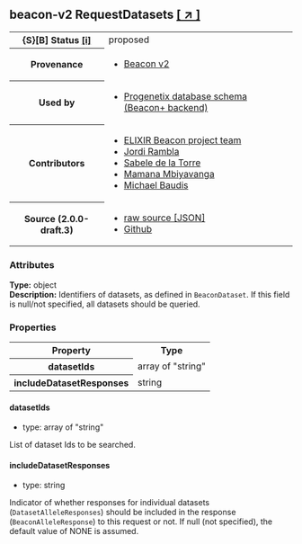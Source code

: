 
<div id="schema-header-title">
  <h2><span id="schema-header-title-project">beacon-v2</span> RequestDatasets <a href="https://github.com/ga4gh-beacon/sb-beacon-api" target="_BLANK">[ &nearr; ]</a></h2>
</div>

<table id="schema-header-table">
<tr>
<th>{S}[B] Status <a href="https://schemablocks.org/about/sb-status-levels.html">[i]</a></th>
<td><div id="schema-header-status">proposed</div></td>
</tr>
<tr><th>Provenance</th><td><ul>
<li><a href="https://github.com/ga4gh-beacon/specification-v2">Beacon v2</a></li>
</ul></td></tr>
<tr><th>Used by</th><td><ul>
<li><a href="https://github.com/progenetix/schemas/">Progenetix database schema (Beacon+ backend)</a></li>
</ul></td></tr>


<!--more-->
<tr><th>Contributors</th><td><ul>
<li><a href="https://beacon-project.io/categories/people.html">ELIXIR Beacon project team</a></li>
<li><a href="https://github.com/jrambla">Jordi Rambla</a></li>
<li><a href="https://github.com/sdelatorrep">Sabele de la Torre</a></li>
<li><a href="https://github.com/mamanambiya">Mamana Mbiyavanga</a></li>
<li><a href="https://orcid.org/0000-0002-9903-4248">Michael Baudis</a></li>
</ul></td></tr>
<tr><th>Source (2.0.0-draft.3)</th><td><ul>
<li><a href="current/RequestDatasets.json" target="_BLANK">raw source [JSON]</a></li>
<li><a href="https://github.com/ga4gh-beacon/sb-beacon-api/blob/master/schemas/RequestDatasets.yaml" target="_BLANK">Github</a></li>
</ul></td></tr>
</table>

<div id="schema-attributes-title"><h3>Attributes</h3></div>

  
__Type:__ object  
__Description:__ Identifiers of datasets, as defined in `BeaconDataset`. If this field is null/not specified, all datasets should be queried.
### Properties

<table id="schema-properties-table">
<tr><th>Property</th><th>Type</th></tr>
<tr><th>datasetIds</th><td>array of "string"</td></tr>
<tr><th>includeDatasetResponses</th><td>string</td></tr>
</table>


#### datasetIds

* type: array of "string"

List of dataset Ids to be searched.



#### includeDatasetResponses

* type: string

Indicator of whether responses for individual datasets (`DatasetAlleleResponses`) should be included in the response (`BeaconAlleleResponse`) to this request or not. If null (not specified), the default value of NONE is assumed.


